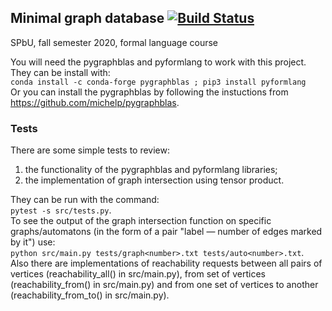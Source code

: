 ## Minimal graph database [![Build Status](https://travis-ci.org/AnzhelaSukhanova/Minimal_GDB.svg?branch=assignment1)](https://travis-ci.org/AnzhelaSukhanova/Minimal_GDB)
SPbU, fall semester 2020, formal language course

You will need the pygraphblas and pyformlang to work with this project. They can be install with:  
`conda install -c conda-forge pygraphblas ; pip3 install pyformlang`  
Or you can install the pygraphblas by following the instuctions from https://github.com/michelp/pygraphblas.

### Tests
There are some simple tests to review:
1) the functionality of the pygraphblas and pyformlang libraries;
2) the implementation of graph intersection using tensor product.  

They can be run with the command:  
`pytest -s src/tests.py`.  
To see the output of the graph intersection function on specific graphs/automatons (in the form of a pair "label — number of edges marked by it") use:  
`python src/main.py tests/graph<number>.txt tests/auto<number>.txt`.  
Also there are implementations of reachability requests between all pairs of vertices (reachability\_all() in src/main.py), from set of vertices (reachability\_from() in src/main.py) and from one set of vertices to another (reachability\_from\_to() in src/main.py).

